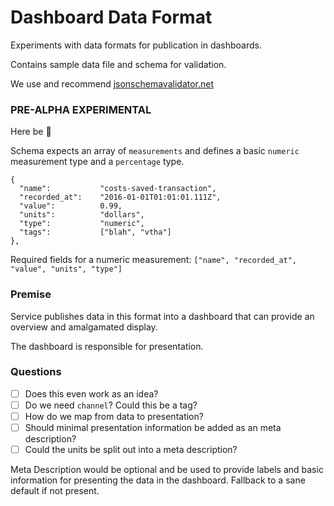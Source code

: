 # Dashboard Data Format

Experiments with data formats for publication in dashboards.

Contains sample data file and schema for validation.

We use and recommend [jsonschemavalidator.net](http://www.jsonschemavalidator.net/)


### PRE-ALPHA EXPERIMENTAL

Here be  :dragon_face:


Schema expects an array of `measurements` and defines a basic `numeric` measurement type and a `percentage` type.

```
{
  "name":           "costs-saved-transaction",
  "recorded_at":    "2016-01-01T01:01:01.111Z",  
  "value":          0.99,
  "units":          "dollars",
  "type":           "numeric",
  "tags":           ["blah", "vtha"]
},
```

Required fields for a numeric measurement: `["name", "recorded_at", "value", "units", "type"]`

### Premise

Service publishes data in this format into a dashboard that can provide an overview and amalgamated display.

The dashboard is responsible for presentation.


### Questions

 - [ ] Does this even work as an idea?
 - [ ] Do we need `channel`? Could this be a tag?
 - [ ] How do we map from data to presentation?
 - [ ] Should minimal presentation information be added as an  meta description?
 - [ ] Could the units be split out into a meta description?

Meta Description would be optional and be used to provide labels and basic information for presenting the data in the dashboard.
Fallback to a sane default if not present.
